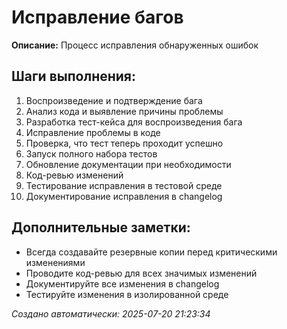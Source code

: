 # Исправление багов

**Описание:** Процесс исправления обнаруженных ошибок

## Шаги выполнения:

1. Воспроизведение и подтверждение бага
2. Анализ кода и выявление причины проблемы
3. Разработка тест-кейса для воспроизведения бага
4. Исправление проблемы в коде
5. Проверка, что тест теперь проходит успешно
6. Запуск полного набора тестов
7. Обновление документации при необходимости
8. Код-ревью изменений
9. Тестирование исправления в тестовой среде
10. Документирование исправления в changelog

## Дополнительные заметки:

- Всегда создавайте резервные копии перед критическими изменениями
- Проводите код-ревью для всех значимых изменений
- Документируйте все изменения в changelog
- Тестируйте изменения в изолированной среде

*Создано автоматически: 2025-07-20 21:23:34*